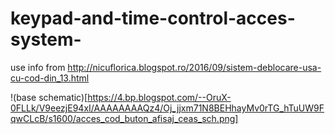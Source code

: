 # keypad-and-time-control-acces-system-
use info from http://nicuflorica.blogspot.ro/2016/09/sistem-deblocare-usa-cu-cod-din_13.html

!(base schematic)[https://4.bp.blogspot.com/--OruX-0FLLk/V9eezjE94xI/AAAAAAAAQz4/Oj_jjxm71N8BEHhayMv0rTG_hTuUW9FqwCLcB/s1600/acces_cod_buton_afisaj_ceas_sch.png]
